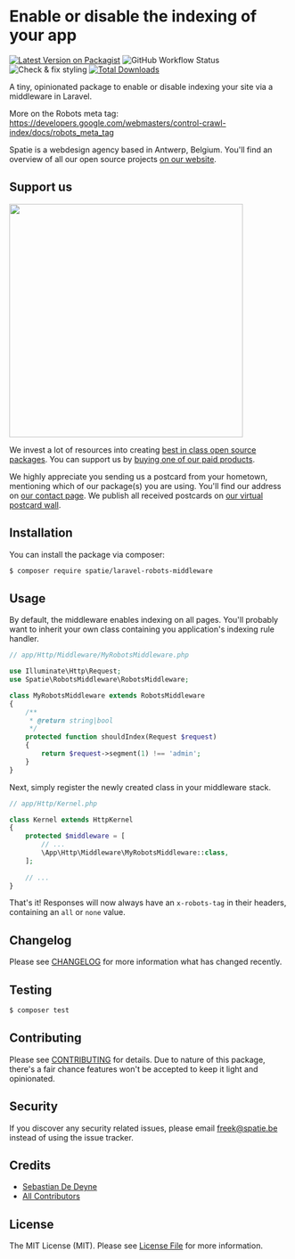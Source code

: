 # Enable or disable the indexing of your app

[![Latest Version on Packagist](https://img.shields.io/packagist/v/spatie/laravel-robots-middleware.svg?style=flat-square)](https://packagist.org/packages/spatie/laravel-robots-middleware)
![GitHub Workflow Status](https://img.shields.io/github/workflow/status/spatie/laravel-robots-middleware/run-tests?label=tests)
![Check & fix styling](https://github.com/spatie/laravel-robots-middleware/workflows/Check%20&%20fix%20styling/badge.svg)
[![Total Downloads](https://img.shields.io/packagist/dt/spatie/laravel-robots-middleware.svg?style=flat-square)](https://packagist.org/packages/spatie/laravel-robots-middleware)

A tiny, opinionated package to enable or disable indexing your site via a middleware in Laravel.

More on the Robots meta tag: https://developers.google.com/webmasters/control-crawl-index/docs/robots_meta_tag

Spatie is a webdesign agency based in Antwerp, Belgium. You'll find an overview of all our open source projects [on our website](https://spatie.be/opensource).

## Support us

[<img src="https://github-ads.s3.eu-central-1.amazonaws.com/laravel-robots-middleware.jpg?t=1" width="419px" />](https://spatie.be/github-ad-click/laravel-robots-middleware)

We invest a lot of resources into creating [best in class open source packages](https://spatie.be/open-source). You can support us by [buying one of our paid products](https://spatie.be/open-source/support-us).

We highly appreciate you sending us a postcard from your hometown, mentioning which of our package(s) you are using. You'll find our address on [our contact page](https://spatie.be/about-us). We publish all received postcards on [our virtual postcard wall](https://spatie.be/open-source/postcards).

## Installation

You can install the package via composer:
``` bash
$ composer require spatie/laravel-robots-middleware
```

## Usage

By default, the middleware enables indexing on all pages. You'll probably want to inherit your own class containing you application's indexing rule handler.  

```php
// app/Http/Middleware/MyRobotsMiddleware.php

use Illuminate\Http\Request;
use Spatie\RobotsMiddleware\RobotsMiddleware;

class MyRobotsMiddleware extends RobotsMiddleware
{
    /**
     * @return string|bool
     */
    protected function shouldIndex(Request $request)
    {
        return $request->segment(1) !== 'admin';
    }
}
```

Next, simply register the newly created class in your middleware stack. 

```php
// app/Http/Kernel.php

class Kernel extends HttpKernel
{
    protected $middleware = [
        // ...
        \App\Http\Middleware\MyRobotsMiddleware::class,
    ];
    
    // ...
}
```

That's it! Responses will now always have an `x-robots-tag` in their headers, containing an `all` or `none` value.

## Changelog

Please see [CHANGELOG](CHANGELOG.md) for more information what has changed recently.

## Testing

``` bash
$ composer test
```

## Contributing

Please see [CONTRIBUTING](CONTRIBUTING.md) for details. Due to nature of this package, there's a fair chance features won't be accepted to keep it light and opinionated.

## Security

If you discover any security related issues, please email freek@spatie.be instead of using the issue tracker.

## Credits

- [Sebastian De Deyne](https://github.com/sebastiandedeyne)
- [All Contributors](../../contributors)

## License

The MIT License (MIT). Please see [License File](LICENSE.md) for more information.
